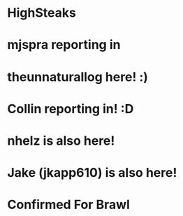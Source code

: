 # HighSteaks
# mjspra reporting in
# theunnaturallog here! :)
# Collin reporting in! :D
# nhelz is also here!
# Jake (jkapp610) is also here!
# Confirmed For Brawl
